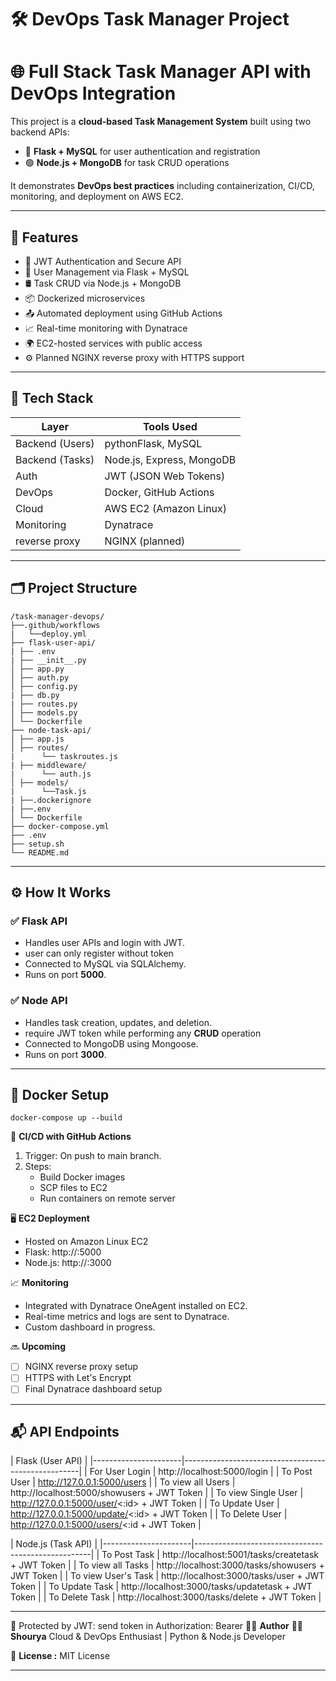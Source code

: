 # 🛠️ DevOps Task Manager Project


# 🌐 Full Stack Task Manager API with DevOps Integration

 
This project is a **cloud-based Task Management System** built using two backend APIs:
 
- 🐍 **Flask + MySQL** for user authentication and registration
- 🟢 **Node.js + MongoDB** for task CRUD operations
 
It demonstrates **DevOps best practices** including containerization, CI/CD, monitoring, and deployment on AWS EC2.

 
---

## 🚀 Features

 
- 🔐 JWT Authentication and Secure API
- 🧰 User Management via Flask + MySQL
- 🛢️ Task CRUD via Node.js + MongoDB
- 📦 Dockerized microservices
- 📤 Automated deployment using GitHub Actions
- 📈 Real-time monitoring with Dynatrace
- 🌍 EC2-hosted services with public access
- ⚙️ Planned NGINX reverse proxy with HTTPS support

  
---
 
## 🧱 Tech Stack
 
| Layer           | Tools Used               |
|-----------------|--------------------------|
| Backend (Users) | pythonFlask, MySQL       |
| Backend (Tasks) | Node.js, Express, MongoDB|
| Auth            | JWT (JSON Web Tokens)    |
| DevOps          | Docker, GitHub Actions   |
| Cloud           | AWS EC2 (Amazon Linux)   |
| Monitoring      | Dynatrace                |
| reverse proxy   | NGINX (planned)          |

 
---
 
## 🗂️ Project Structure

```
/task-manager-devops/
├──.github/workflows
|   └──deploy.yml
├── flask-user-api/
| ├── .env
| ├── __init__.py
│ ├── app.py 
│ ├── auth.py 
│ ├── config.py
| ├── db.py 
| ├── routes.py 
│ ├── models.py 
│ └── Dockerfile 
├── node-task-api/
│ ├── app.js 
│ ├── routes/ 
|      └── taskroutes.js
| ├── middleware/ 
|      └── auth.js
│ ├── models/ 
|      └──Task.js
| ├──.dockerignore
| ├──.env
│ └── Dockerfile 
├── docker-compose.yml 
├── .env 
├── setup.sh
└── README.md
```
---

## ⚙️ How It Works
 
### ✅ Flask API
 
- Handles user APIs and login with JWT.
- user can only register without token
- Connected to MySQL via SQLAlchemy.
- Runs on port **5000**.
 
### ✅ Node API
 
- Handles task creation, updates, and deletion.
- require JWT token while performing any **CRUD** operation 
- Connected to MongoDB using Mongoose.
- Runs on port **3000**.
 
--- 

## 🐳 Docker Setup

```
docker-compose up --build
```

🔁 **CI/CD with GitHub Actions**
1. Trigger: On push to main branch.
2. Steps:
    - Build Docker images
    - SCP files to EC2
    - Run containers on remote server
  
🖥️ **EC2 Deployment**
  - Hosted on Amazon Linux EC2
  - Flask: http://:5000
  - Node.js: http://:3000

📈 **Monitoring**
   - Integrated with Dynatrace OneAgent installed on EC2.
   - Real-time metrics and logs are sent to Dynatrace.
   - Custom dashboard in progress.

🔜 **Upcoming**
   - [ ] NGINX reverse proxy setup
   - [ ] HTTPS with Let's Encrypt
   - [ ] Final Dynatrace dashboard setup

---
## 📬 API Endpoints

| Flask (User API)                                                          |
|----------------------|----------------------------------------------------|
| For User Login       | http://localhost:5000/login                        |
| To Post User         | http://127.0.0.1:5000/users                        |
| To view all Users    | http://localhost:5000/showusers + JWT Token        | 
| To view Single User  | http://127.0.0.1:5000/user/<:id> + JWT Token       |
| To Update User       | http://127.0.0.1:5000/update/<:id> + JWT Token     |
| To Delete User       | http://127.0.0.1:5000/users/<:id + JWT Token       |


| Node.js (Task API)                                                        |
|----------------------|----------------------------------------------------|
| To Post Task         | http://localhost:5001/tasks/createtask + JWT Token |
| To view all Tasks    | http://localhost:3000/tasks/showusers + JWT Token  | 
| To view User's Task  | http://localhost:3000/tasks/user + JWT Token       |
| To Update Task       | http://localhost:3000/tasks/updatetask + JWT Token |
| To Delete Task       | http://localhost:3000/tasks/delete + JWT Token     |

---

🔐 Protected by JWT: send token in Authorization: Bearer <token>
🧑‍💻 **Author**
👩‍💻 **Shourya**
Cloud & DevOps Enthusiast | Python & Node.js Developer

📜 **License :**
MIT License
 
---

 
